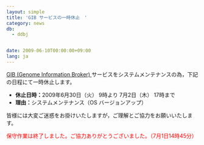 ```yaml
---
layout: simple
title: 'GIB サービスの一時休止　'
category: news
db:
  - ddbj


date: 2009-06-10T00:00:00+09:00
lang: ja
---
```


<html><a href="/services/past-services-e.html#gib" target="_blank">GIB (Genome Information Broker) </a>サービスをシステムメンテナンスの為，下記の日程にて一時休止します。

<ul>
    <li><b>休止日時：</b>2009年6月30日（火） 9時より 7月2日（木） 17時まで</li>
    <li><b>理由：</b>システムメンテナンス（OS バージョンアップ）</li>
</ul>

<p>皆様には大変ご迷惑をお掛けいたしますが，ご理解とご協力をお願いいたします。</p>

<p>
    <font color="#ff0000">保守作業は終了しました。ご協力ありがとうございました。（7月1日14時45分）</font>
</p>
</html>
